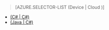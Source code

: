 > [AZURE.SELECTOR-LIST (Device | Cloud )]
- [(C# | C#)](../articles/iot-hub-csharp-csharp-c2d.md)
- [(Java | C#)](../articles/iot-hub-java-csharp-c2d.md)

<!---HONumber=Oct15_HO1-->